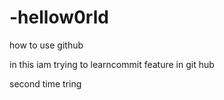# -hellow0rld
how to use github
 
 in this iam trying to learncommit feature in git hub
 
second time tring
